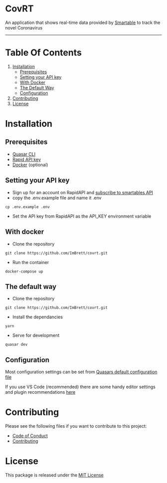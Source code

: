 # CovRT

An application that shows real-time data provided by [Smartable](https://smartable.ai) to track the novel Coronavirus

---
# Table Of Contents
1. [Installation](#installation)
    + [Prerequisites](#prerequisites)
    + [Setting your API key](#setting-your-api-key)
    + [With Docker](#with-docker)
    + [The Default Way](#the-default-way)
    + [Configuration](#configuration)
2. [Contributing](#contributing)
3. [License](#license)

# Installation
## Prerequisites
* [Quasar CLI](https://quasar.dev/quasar-cli/installation)
* [Rapid API key](rapidapi.com)
* [Docker](https://www.docker.com/get-started) (optional)

## Setting your API key
* Sign up for an account on RapidAPI and [subscribe to smartables API](https://rapidapi.com/SmartableAI/api/coronavirus-smartable)
* copy the .env.example file and name it .env
```shell
cp .env.example .env
```
* Set the API key from RapidAPI as the API_KEY environment variable

## With docker
* Clone the repository
```shell
git clone https://github.com/ImBrett/covrt.git
```

* Run the container
```shell
docker-compose up
```

## The default way
* Clone the repository
```shell
git clone https://github.com/ImBrett/covrt.git
```

* Install the dependancies
```shell
yarn
```

* Serve for development
```shell
quasar dev
```

## Configuration
Most configuration settings can be set from [Quasars default configuration file](./quasar.conf.js)

If you use VS Code (recommended) there are some handy editor settings and plugin recommendations [here](https://quasar.dev/start/vs-code-configuration)

# Contributing
Please see the following files if you want to contribute to this project:
* [Code of Conduct](./.github/CODE_OF_CONDUCT.md)
* [Contributing](./.github/CONTRIBUTING.md)

# License
This package is released under the [MIT License](LICENSE)
